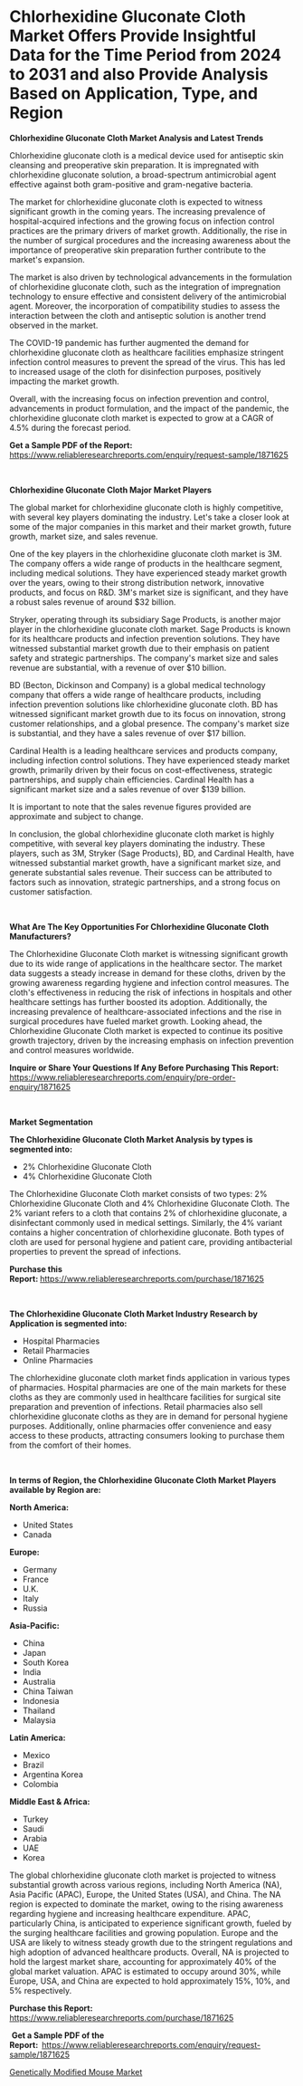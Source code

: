 <p><h1>Chlorhexidine Gluconate Cloth Market Offers Provide Insightful Data for the Time Period from 2024 to 2031 and also Provide Analysis Based on Application, Type, and Region</h1></p><p><strong>Chlorhexidine Gluconate Cloth Market Analysis and Latest Trends</strong></p>
<p><p>Chlorhexidine gluconate cloth is a medical device used for antiseptic skin cleansing and preoperative skin preparation. It is impregnated with chlorhexidine gluconate solution, a broad-spectrum antimicrobial agent effective against both gram-positive and gram-negative bacteria.</p><p>The market for chlorhexidine gluconate cloth is expected to witness significant growth in the coming years. The increasing prevalence of hospital-acquired infections and the growing focus on infection control practices are the primary drivers of market growth. Additionally, the rise in the number of surgical procedures and the increasing awareness about the importance of preoperative skin preparation further contribute to the market's expansion.</p><p>The market is also driven by technological advancements in the formulation of chlorhexidine gluconate cloth, such as the integration of impregnation technology to ensure effective and consistent delivery of the antimicrobial agent. Moreover, the incorporation of compatibility studies to assess the interaction between the cloth and antiseptic solution is another trend observed in the market.</p><p>The COVID-19 pandemic has further augmented the demand for chlorhexidine gluconate cloth as healthcare facilities emphasize stringent infection control measures to prevent the spread of the virus. This has led to increased usage of the cloth for disinfection purposes, positively impacting the market growth.</p><p>Overall, with the increasing focus on infection prevention and control, advancements in product formulation, and the impact of the pandemic, the chlorhexidine gluconate cloth market is expected to grow at a CAGR of 4.5% during the forecast period.</p></p>
<p><strong>Get a Sample PDF of the Report:&nbsp;</strong> <a href="https://www.reliableresearchreports.com/enquiry/request-sample/1871625">https://www.reliableresearchreports.com/enquiry/request-sample/1871625</a></p>
<p>&nbsp;</p>
<p><strong>Chlorhexidine Gluconate Cloth Major Market Players</strong></p>
<p><p>The global market for chlorhexidine gluconate cloth is highly competitive, with several key players dominating the industry. Let's take a closer look at some of the major companies in this market and their market growth, future growth, market size, and sales revenue.</p><p>One of the key players in the chlorhexidine gluconate cloth market is 3M. The company offers a wide range of products in the healthcare segment, including medical solutions. They have experienced steady market growth over the years, owing to their strong distribution network, innovative products, and focus on R&D. 3M's market size is significant, and they have a robust sales revenue of around $32 billion.</p><p>Stryker, operating through its subsidiary Sage Products, is another major player in the chlorhexidine gluconate cloth market. Sage Products is known for its healthcare products and infection prevention solutions. They have witnessed substantial market growth due to their emphasis on patient safety and strategic partnerships. The company's market size and sales revenue are substantial, with a revenue of over $10 billion.</p><p>BD (Becton, Dickinson and Company) is a global medical technology company that offers a wide range of healthcare products, including infection prevention solutions like chlorhexidine gluconate cloth. BD has witnessed significant market growth due to its focus on innovation, strong customer relationships, and a global presence. The company's market size is substantial, and they have a sales revenue of over $17 billion.</p><p>Cardinal Health is a leading healthcare services and products company, including infection control solutions. They have experienced steady market growth, primarily driven by their focus on cost-effectiveness, strategic partnerships, and supply chain efficiencies. Cardinal Health has a significant market size and a sales revenue of over $139 billion.</p><p>It is important to note that the sales revenue figures provided are approximate and subject to change.</p><p>In conclusion, the global chlorhexidine gluconate cloth market is highly competitive, with several key players dominating the industry. These players, such as 3M, Stryker (Sage Products), BD, and Cardinal Health, have witnessed substantial market growth, have a significant market size, and generate substantial sales revenue. Their success can be attributed to factors such as innovation, strategic partnerships, and a strong focus on customer satisfaction.</p></p>
<p>&nbsp;</p>
<p><strong>What Are The Key Opportunities For Chlorhexidine Gluconate Cloth Manufacturers?</strong></p>
<p><p>The Chlorhexidine Gluconate Cloth market is witnessing significant growth due to its wide range of applications in the healthcare sector. The market data suggests a steady increase in demand for these cloths, driven by the growing awareness regarding hygiene and infection control measures. The cloth's effectiveness in reducing the risk of infections in hospitals and other healthcare settings has further boosted its adoption. Additionally, the increasing prevalence of healthcare-associated infections and the rise in surgical procedures have fueled market growth. Looking ahead, the Chlorhexidine Gluconate Cloth market is expected to continue its positive growth trajectory, driven by the increasing emphasis on infection prevention and control measures worldwide.</p></p>
<p><strong>Inquire or Share Your Questions If Any Before Purchasing This Report:</strong> <a href="https://www.reliableresearchreports.com/enquiry/pre-order-enquiry/1871625">https://www.reliableresearchreports.com/enquiry/pre-order-enquiry/1871625</a></p>
<p>&nbsp;</p>
<p><strong>Market Segmentation</strong></p>
<p><strong>The Chlorhexidine Gluconate Cloth Market Analysis by types is segmented into:</strong></p>
<p><ul><li>2% Chlorhexidine Gluconate Cloth</li><li>4% Chlorhexidine Gluconate Cloth</li></ul></p>
<p><p>The Chlorhexidine Gluconate Cloth market consists of two types: 2% Chlorhexidine Gluconate Cloth and 4% Chlorhexidine Gluconate Cloth. The 2% variant refers to a cloth that contains 2% of chlorhexidine gluconate, a disinfectant commonly used in medical settings. Similarly, the 4% variant contains a higher concentration of chlorhexidine gluconate. Both types of cloth are used for personal hygiene and patient care, providing antibacterial properties to prevent the spread of infections.</p></p>
<p><strong>Purchase this Report:&nbsp;</strong><a href="https://www.reliableresearchreports.com/purchase/1871625">https://www.reliableresearchreports.com/purchase/1871625</a></p>
<p>&nbsp;</p>
<p><strong>The Chlorhexidine Gluconate Cloth Market Industry Research by Application is segmented into:</strong></p>
<p><ul><li>Hospital Pharmacies</li><li>Retail Pharmacies</li><li>Online Pharmacies</li></ul></p>
<p><p>The chlorhexidine gluconate cloth market finds application in various types of pharmacies. Hospital pharmacies are one of the main markets for these cloths as they are commonly used in healthcare facilities for surgical site preparation and prevention of infections. Retail pharmacies also sell chlorhexidine gluconate cloths as they are in demand for personal hygiene purposes. Additionally, online pharmacies offer convenience and easy access to these products, attracting consumers looking to purchase them from the comfort of their homes.</p></p>
<p>&nbsp;</p>
<p><strong>In terms of Region, the Chlorhexidine Gluconate Cloth Market Players available by Region are:</strong></p>
<p>
    <p> <strong> North America: </strong>
        <ul>
            <li>United States</li>
            <li>Canada</li>
        </ul>
        </p> 
    <p> <strong> Europe: </strong>
        <ul>
            <li>Germany</li>
            <li>France</li>
            <li>U.K.</li>
            <li>Italy</li>
            <li>Russia</li>
        </ul>
        </p> 
    <p> <strong> Asia-Pacific: </strong>
        <ul>
            <li>China</li>
            <li>Japan</li>
            <li>South Korea</li>
            <li>India</li>
            <li>Australia</li>
            <li>China Taiwan</li>
            <li>Indonesia</li>
            <li>Thailand</li>
            <li>Malaysia</li>
        </ul>
        </p> 
    <p> <strong> Latin America: </strong>
        <ul>
            <li>Mexico</li>
            <li>Brazil</li>
            <li>Argentina Korea</li>
            <li>Colombia</li>
        </ul>
        </p> 
    <p> <strong> Middle East & Africa: </strong>
        <ul>
            <li>Turkey</li>
            <li>Saudi</li>
            <li>Arabia</li>
            <li>UAE</li>
            <li>Korea</li>
        </ul>
    </p>
    </p>
<p><p>The global chlorhexidine gluconate cloth market is projected to witness substantial growth across various regions, including North America (NA), Asia Pacific (APAC), Europe, the United States (USA), and China. The NA region is expected to dominate the market, owing to the rising awareness regarding hygiene and increasing healthcare expenditure. APAC, particularly China, is anticipated to experience significant growth, fueled by the surging healthcare facilities and growing population. Europe and the USA are likely to witness steady growth due to the stringent regulations and high adoption of advanced healthcare products. Overall, NA is projected to hold the largest market share, accounting for approximately 40% of the global market valuation. APAC is estimated to occupy around 30%, while Europe, USA, and China are expected to hold approximately 15%, 10%, and 5% respectively.</p></p>
<p><strong>Purchase this Report: </strong><a href="https://www.reliableresearchreports.com/purchase/1871625">https://www.reliableresearchreports.com/purchase/1871625</a></p>
<p>&nbsp;<strong>Get a Sample PDF of the Report:&nbsp;&nbsp;</strong><a href="https://www.reliableresearchreports.com/enquiry/request-sample/1871625">https://www.reliableresearchreports.com/enquiry/request-sample/1871625</a></p>
<p><strong></strong></p>
<p><p><a href="https://github.com/ChiragRp1/Market-Research-Report-List-2/blob/main/genetically-modified-mouse-market.md">Genetically Modified Mouse Market</a></p></p>
